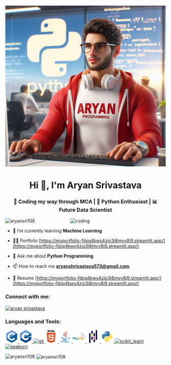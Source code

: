 ![logo](https://github.com/AryanSri108/AryanSri108/blob/main/_c3116780-f1db-44cd-8ea3-6ec48913cd19.jpeg.jpg)
<h1 align="center">Hi 👋, I'm Aryan Srivastava</h1>
<h3 align="center">🚀 Coding my way through MCA | 🐍 Python Enthusiast | 📊 Future Data Scientist</h3>

<img align="right" alt="coding" width="300" src="https://user-images.githubusercontent.com/74038190/225813708-98b745f2-7d22-48cf-9150-083f1b00d6c9.gif">

<p align="left"> <img src="https://komarev.com/ghpvc/?username=aryansri108&label=Profile%20views&color=0e75b6&style=flat" alt="aryansri108" /> </p>

- 🌱 I’m currently learning **Machine Learning**

- 👨🏻 Portfolio [https://myportfolio-fibiq4kwx4zio3i8myv8j9.streamlit.app/](https://myportfolio-fibiq4kwx4zio3i8myv8j9.streamlit.app/)

- 💬 Ask me about **Python Programming**

- 📫 How to reach me **aryanshrivastava573@gmail.com**

- 📜 Resume [https://myportfolio-fibiq4kwx4zio3i8myv8j9.streamlit.app/](https://myportfolio-fibiq4kwx4zio3i8myv8j9.streamlit.app/)

<h3 align="left">Connect with me:</h3>
<p align="left">
<a href="https://linkedin.com/in/aryan srivastava" target="blank"><img align="center" src="https://raw.githubusercontent.com/rahuldkjain/github-profile-readme-generator/master/src/images/icons/Social/linked-in-alt.svg" alt="aryan srivastava" height="30" width="40" /></a>
</p>

<h3 align="left">Languages and Tools:</h3>
<p align="left"> <a href="https://www.cprogramming.com/" target="_blank" rel="noreferrer"> <img src="https://raw.githubusercontent.com/devicons/devicon/master/icons/c/c-original.svg" alt="c" width="40" height="40"/> </a> <a href="https://www.w3schools.com/cpp/" target="_blank" rel="noreferrer"> <img src="https://raw.githubusercontent.com/devicons/devicon/master/icons/cplusplus/cplusplus-original.svg" alt="cplusplus" width="40" height="40"/> </a> <a href="https://git-scm.com/" target="_blank" rel="noreferrer"> <img src="https://www.vectorlogo.zone/logos/git-scm/git-scm-icon.svg" alt="git" width="40" height="40"/> </a> <a href="https://www.w3.org/html/" target="_blank" rel="noreferrer"> <img src="https://raw.githubusercontent.com/devicons/devicon/master/icons/html5/html5-original-wordmark.svg" alt="html5" width="40" height="40"/> </a> <a href="https://www.java.com" target="_blank" rel="noreferrer"> <img src="https://raw.githubusercontent.com/devicons/devicon/master/icons/java/java-original.svg" alt="java" width="40" height="40"/> </a> <a href="https://www.mysql.com/" target="_blank" rel="noreferrer"> <img src="https://raw.githubusercontent.com/devicons/devicon/master/icons/mysql/mysql-original-wordmark.svg" alt="mysql" width="40" height="40"/> </a> <a href="https://pandas.pydata.org/" target="_blank" rel="noreferrer"> <img src="https://raw.githubusercontent.com/devicons/devicon/2ae2a900d2f041da66e950e4d48052658d850630/icons/pandas/pandas-original.svg" alt="pandas" width="40" height="40"/> </a> <a href="https://www.python.org" target="_blank" rel="noreferrer"> <img src="https://raw.githubusercontent.com/devicons/devicon/master/icons/python/python-original.svg" alt="python" width="40" height="40"/> </a> <a href="https://scikit-learn.org/" target="_blank" rel="noreferrer"> <img src="https://upload.wikimedia.org/wikipedia/commons/0/05/Scikit_learn_logo_small.svg" alt="scikit_learn" width="40" height="40"/> </a> <a href="https://seaborn.pydata.org/" target="_blank" rel="noreferrer"> <img src="https://seaborn.pydata.org/_images/logo-mark-lightbg.svg" alt="seaborn" width="40" height="40"/> </a> </p>

<p><img align="left" src="https://github-readme-stats.vercel.app/api/top-langs?username=aryansri108&show_icons=true&locale=en&layout=compact" alt="aryansri108" /></p>

<p>&nbsp;<img align="center" src="https://github-readme-stats.vercel.app/api?username=aryansri108&show_icons=true&locale=en" alt="aryansri108" /></p>
